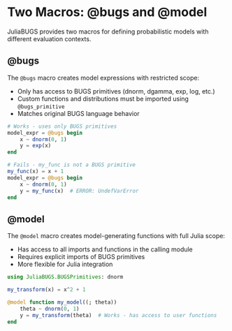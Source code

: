 # Two Macros: @bugs and @model

JuliaBUGS provides two macros for defining probabilistic models with different evaluation contexts.

## @bugs

The `@bugs` macro creates model expressions with restricted scope:
- Only has access to BUGS primitives (dnorm, dgamma, exp, log, etc.)
- Custom functions and distributions must be imported using `@bugs_primitive`
- Matches original BUGS language behavior

```julia
# Works - uses only BUGS primitives
model_expr = @bugs begin
    x ~ dnorm(0, 1)
    y = exp(x)
end

# Fails - my_func is not a BUGS primitive
my_func(x) = x + 1
model_expr = @bugs begin
    x ~ dnorm(0, 1)
    y = my_func(x)  # ERROR: UndefVarError
end
```

## @model

The `@model` macro creates model-generating functions with full Julia scope:
- Has access to all imports and functions in the calling module
- Requires explicit imports of BUGS primitives
- More flexible for Julia integration

```julia
using JuliaBUGS.BUGSPrimitives: dnorm

my_transform(x) = x^2 + 1

@model function my_model((; theta))
    theta ~ dnorm(0, 1)
    y = my_transform(theta)  # Works - has access to user functions
end
```
